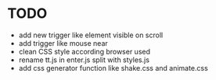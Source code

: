 TODO
====

- add new trigger like element visible on scroll
- add trigger like mouse near
- clean CSS style according browser used
- rename tt.js in enter.js split with styles.js
- add css generator function like shake.css and animate.css